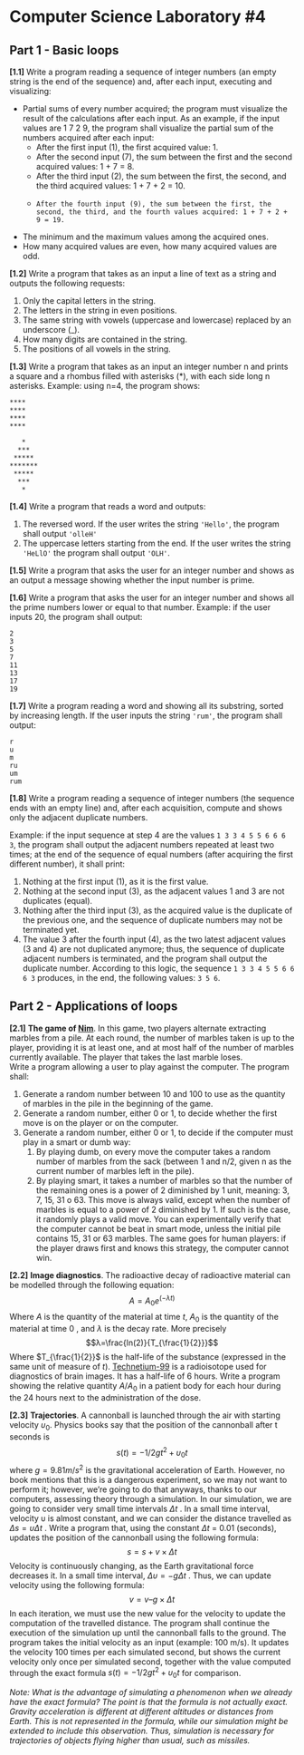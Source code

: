 # Computer Science Laboratory \#4

## Part 1 - Basic loops

**[1.1]** Write a program reading a sequence of integer numbers (an empty string is the end of the sequence) and, after each input, executing and visualizing: 
- Partial sums of every number acquired; the program must visualize the result of the calculations after each input.
As an example, if the input values are 1 7 2 9, the program shall visualize the partial sum of the numbers acquired after each input:
  -  After the first input (1), the first acquired value: 1.
  - After the second input (7), the sum between the first and the second acquired values: 1 + 7 = 8.
  -   After the third input (2), the sum between the first, the second, and the third acquired values: 1 + 7 + 2 = 10.
  -   	After the fourth input (9), the sum between the first, the second, the third, and the fourth values acquired: 1 + 7 + 2 + 9 = 19.
-   The minimum and the maximum values among the acquired ones.
-	How many acquired values are even, how many acquired values are odd. 

   
**[1.2]** Write a program that takes as an input a line of text as a string and outputs the following requests: 
1.	Only the capital letters in the string.
1.	The letters in the string in even positions.
1.	The same string with vowels (uppercase and lowercase) replaced by an underscore (_).
1.	How many digits are contained in the string.
1.	The positions of all vowels in the string. 


**[1.3]** Write a program that takes as an input an integer number n and prints a square and a rhombus filled with asterisks (*), with each side long n asterisks. Example: using n=4, the program shows: 
```
****
****
****
****
 
   *
  ***
 *****
*******
 *****
  ***
   *
```

**[1.4]** 
Write a program that reads a word and outputs: 
1.	The reversed word. If the user writes the string `'Hello'`, the program shall output `'olleH' `
1.	The uppercase letters starting from the end. If the user writes the string `'HeLlO'` the program shall output `'OLH'`.

**[1.5]**
Write a program that asks the user for an integer number and shows as an output a message showing whether the input number is prime.

**[1.6]**
Write a program that asks the user for an integer number and shows all the prime numbers lower or equal to that number. Example: if the user inputs 20, the program shall output: 
```
2 
3 
5 
7 
11 
13 
17 
19 
```

**[1.7]**
Write a program reading a word and showing all its substring, sorted by increasing length. If the user inputs the string `'rum'`, the program shall output: 

```
r 
u 
m 
ru 
um 
rum 
```

**[1.8]**
Write a program reading a sequence of integer numbers (the sequence ends with an empty line) and, after each acquisition, compute and shows only the adjacent duplicate numbers.

Example: if the input sequence at step 4 are the values `1 3 3 4 5 5 6 6 6 3`, the program shall output the adjacent numbers repeated at least two times; at the end of the sequence of equal numbers (after acquiring the first different number), it shall print:
1.	Nothing at the first input (1), as it is the first value.
1.	Nothing at the second input (3), as the adjacent values 1 and 3 are not duplicates (equal).
1.	Nothing after the third input (3), as the acquired value is the duplicate of the previous one, and the sequence of duplicate numbers may not be terminated yet.
1.	The value 3 after the fourth input (4), as the two latest adjacent values (3 and 4) are not duplicated anymore; thus, the sequence of duplicate adjacent numbers is terminated, and the program shall output the duplicate number.
According to this logic, the sequence `1 3 3 4 5 5 6 6 6 3` produces, in the end, the following values: `3 5 6`. 


## Part 2 - Applications of loops

**[2.1]** **The game of [Nim](https://en.wikipedia.org/wiki/Nim)**. In this game, two players alternate extracting marbles from a pile. At each round, the number of marbles taken is up to the player, providing it is at least one, and at most half of the number of marbles currently available. The player that takes the last marble loses.  
Write a program allowing a user to play against the computer. The program shall:
1.	Generate a random number between 10 and 100 to use as the quantity of marbles in the pile in the beginning of the game. 
1.	Generate a random number, either 0 or 1, to decide whether the first move is on the player or on the computer.
1.	Generate a random number, either 0 or 1, to decide if the computer must play in a smart or dumb way: 
    1.	By playing dumb, on every move the computer takes a random number of marbles from the sack (between 1 and n/2, given n as the current number of marbles left in the pile).
    1.	By playing smart, it takes a number of marbles so that the number of the remaining ones is a power of 2 diminished by 1 unit, meaning: 3, 7, 15, 31 o 63. This move is always valid, except when the number of marbles is equal to a power of 2 diminished by 1. If such is the case, it randomly plays a valid move.
You can experimentally verify that the computer cannot be beat in smart mode, unless the initial pile contains 15, 31 or 63 marbles. The same goes for human players: if the player draws first and knows this strategy, the computer cannot win. 


**[2.2]** **Image diagnostics**. The radioactive decay of radioactive material can be modelled through the following equation: 
$$A = A_0 e^(-\lambda t)$$
Where $A$ is the quantity of the material at time $t$, $A_0$ is the quantity of the material at time 0 , and $\lambda$ is the decay rate. More precisely 
$$λ=\frac{ln(2)}{T_{\frac{1}{2}}}$$
Where $T_{\frac{1}{2}}$ is the half-life of the substance (expressed in the same unit of measure of $t$). 
[Technetium-99](https://en.wikipedia.org/wiki/Technetium-99) is a radioisotope used for diagnostics of brain images. It has a half-life of 6 hours. Write a program showing the relative quantity $A/A_{0}$ in a patient body for each hour during the 24 hours next to the administration of the dose. 


**[2.3]** **Trajectories**. A cannonball is launched through the air with starting velocity $\upsilon_0$. Physics books say that the position of the cannonball after t seconds is 
$$s(t) =- 1/2 gt^2 + υ_0 t$$ 
where $g = 9.81 m/s^2$ is the gravitational acceleration of Earth. However, no book mentions that this is a dangerous experiment, so we may not want to perform it; however, we’re going to do that anyways, thanks to our computers, assessing theory through a simulation. In our simulation, we are going to consider very small time intervals $\Delta t$ . In a small time interval, velocity υ is almost constant, and we can consider the distance travelled as $\Delta s = \upsilon\Delta t$ . Write a program that, using the constant $\Delta t$ = 0.01 (seconds), updates the position of the cannonball using the following formula:
$$s = s + v \times \Delta t$$
Velocity is continuously changing, as the Earth gravitational force decreases it. In a small time interval, $\Delta\upsilon= -g\Delta t$ . Thus, we can update velocity using the following formula:
$$v = v – g \times \Delta t$$
In each iteration, we must use the new value for the velocity to update the computation of the travelled distance. The program shall continue the execution of the simulation up until the cannonball falls to the ground. The program takes the initial velocity as an input (example: 100 m/s). It updates the velocity 100 times per each simulated second, but shows the current velocity only once per simulated second, together with the value computed through the exact formula 
$s(t) =- 1/2 gt^2 + υ_0 t$ 
 for comparison. 

*Note: What is the advantage of simulating a phenomenon when we already have the exact formula? The point is that the formula is not actually exact. Gravity acceleration is different at different altitudes or distances from Earth. This is not represented in the formula, while our simulation might be extended to include this observation. Thus, simulation is necessary for trajectories of objects flying higher than usual, such as missiles.*
